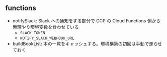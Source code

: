 ## functions

- notifySlack: Slack への通知をする部分で GCP の Cloud Functions 側から無理やり環境変数を食わせている
  - `SLACK_TOKEN`
  - `NOTIFY_SLACK_WEBHOOK_URL`
- buildBookList: 本の一覧をキャッシュする。環境構築の初回は手動で走らせておく
